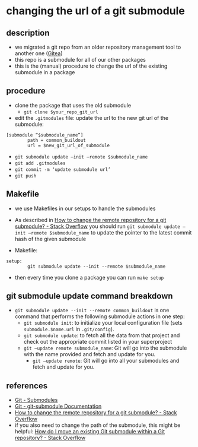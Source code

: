 # changing the url of a git submodule
## description
* we migrated a git repo from an older repository management tool to another one ([Gitea](https://gitea.io/))
* this repo is a submodule for all of our other packages
* this is the (manual) procedure to change the url of the existing submodule in a package

## procedure
* clone the package that uses the old submodule
	* `git clone $your_repo_git_url`
* edit the `.gitmodules` file: update the url to the new git url of the submodule:

```
[submodule “$submodule_name”]
        path = common_buildout
        url = $new_git_url_of_submodule
```

* `git submodule update —init —remote $submodule_name`
* `git add .gitmodules`
* `git commit -m ‘update submodule url’`
* `git push`

## Makefile
* we use Makefiles in our setups to handle the submodules
* As described in [How to change the remote repository for a git submodule? - Stack Overflow](https://stackoverflow.com/questions/913701/how-to-change-the-remote-repository-for-a-git-submodule)
you should run
 `git submodule update —init —remote $submodule_name`
 to update the pointer to the latest commit hash of the given submodule 

* Makefile:
```
setup:
        git submodule update --init --remote $submodule_name
```

* then every time you clone a package you can run `make setup` 

## git submodule update command breakdown
* `git submodule update --init --remote common_buildout` is one command that performs the following submodule actions in one step:
	* `git submodule init`: to initialize your local configuration file (sets `submodule.$name.url` in `.git/config`).
	* `git submodule update`: to fetch all the data from that project and check out the appropriate commit listed in your superproject
	*  `git —update remote submodule_name`: Git will go into the submodule with the name provided and fetch and update for you.
		* 	`git —update remote`: Git will go into all your submodules and fetch and update for you.

## references
* [Git - Submodules](https://git-scm.com/book/en/v2/Git-Tools-Submodules)
* [Git - git-submodule Documentation](https://git-scm.com/docs/git-submodule)
* [How to change the remote repository for a git submodule? - Stack Overflow](https://stackoverflow.com/questions/913701/how-to-change-the-remote-repository-for-a-git-submodule)
*  if you also need to change the path of the submodule, this might be helpful: [How do I move an existing Git submodule within a Git repository? - Stack Overflow](https://stackoverflow.com/questions/4604486/how-do-i-move-an-existing-git-submodule-within-a-git-repository)